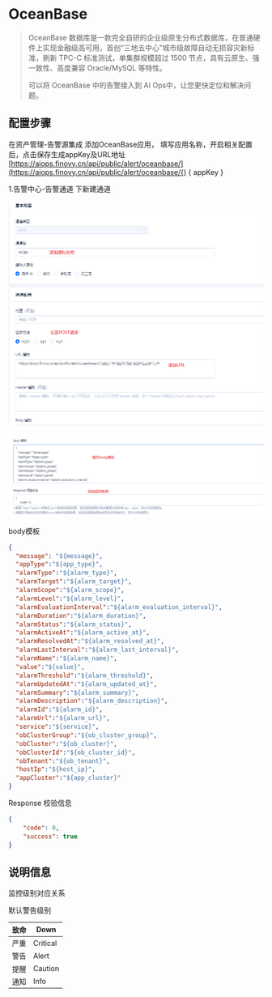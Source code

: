 # OceanBase
> OceanBase 数据库是一款完全自研的企业级原生分布式数据库，在普通硬件上实现金融级高可用，首创“三地五中心”城市级故障自动无损容灾新标准，刷新 TPC-C 标准测试，单集群规模超过 1500 节点，具有云原生、强一致性、高度兼容 Oracle/MySQL 等特性。
>
> 可以将 OceanBase 中的告警接入到 AI Ops中，让您更快定位和解决问题。
>

## 配置步骤
在资产管理-告警源集成 添加<font style="color:rgb(29, 33, 41);">OceanBase</font>应用， 填写应用名称，开启相关配置后，点击保存生成appKey及URL地址 [https://aiops.finovy.cn/api/public/alert/oceanbase/](https://aiops.finovy.cn/api/public/alert/oceanbase/{) { appKey }

1.告警中心-告警通道 下新建通道

![](../../../../../images/407c5afa21fd6bc7480f773441d92839.png)

![](../../../../../images/ea6eb607aaf422fe068660f65bf1b8f9.png)

body模板

```json
{
  "message": "${message}",
  "appType":"${app_type}",
  "alarmType":"${alarm_type}",
  "alarmTarget":"${alarm_target}",
  "alarmScope":"${alarm_scope}",
  "alarmLevel":"${alarm_level}",
  "alarmEvaluationInterval":"${alarm_evaluation_interval}",
  "alarmDuration":"${alarm_duration}",
  "alarmStatus":"${alarm_status}",
  "alarmActiveAt":"${alarm_active_at}",
  "alarmResolvedAt":"${alarm_resolved_at}",
  "alarmLastInterval":"${alarm_last_interval}",
  "alarmName":"${alarm_name}",
  "value":"${value}",
  "alarmThreshold":"${alarm_threshold}",
  "alarmUpdatedAt":"${alarm_updated_at}",
  "alarmSummary":"${alarm_summary}",
  "alarmDescription":"${alarm_description}",
  "alarmId":"${alarm_id}",
  "alarmUrl":"${alarm_url}",
  "service":"${service}",
  "obClusterGroup":"${ob_cluster_group}",
  "obCluster":"${ob_cluster}",
  "obClusterId":"${ob_cluster_id}",
  "obTenant":"${ob_tenant}",
  "hostIp":"${host_ip}",
  "appCluster":"${app_cluster}"
}
```

Response 校验信息

```json
{
    "code": 0,
    "success": true
}
```



## 说明信息
监控级别对应关系

默认警告级别

| 致命 | Down |
| --- | --- |
| 严重 | Critical |
| 警告 | Alert |
| 提醒 | Caution |
| 通知 | Info |


